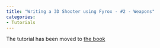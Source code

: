 ```yaml
---
title: "Writing a 3D Shooter using Fyrox - #2 - Weapons"
categories: 
- Tutorials
---
```


The tutorial has been moved to [the book](https://fyrox-book.github.io/fyrox/tutorials/fps-tutorial-2/tutorial-part-2.html)
